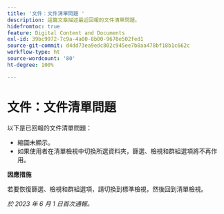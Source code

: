 ```yaml
---
title: '文件：文件清單問題 '
description: 這篇文章描述最近回報的文件清單問題。
hidefromtoc: true
feature: Digital Content and Documents
exl-id: 39bc9972-7c9a-4a00-8b00-9670e502fed1
source-git-commit: d4dd73ea9edc802c945ee7b8aa478bf18b1c662c
workflow-type: ht
source-wordcount: '80'
ht-degree: 100%

---
```


# 文件：文件清單問題

<!--This article is on the WF and WFP TOCs. Valid issue, won't fix (Won't fix tab).-->

以下是已回報的文件清單問題：

* 縮圖未顯示。
* 如果使用者在清單檢視中切換所選資料夾，篩選、檢視和群組選項將不再作用。

**因應措施**

若要恢復篩選、檢視和群組選項，請切換到標準檢視，然後回到清單檢視。

_於 2023 年 6 月 1 日首次通報。_
